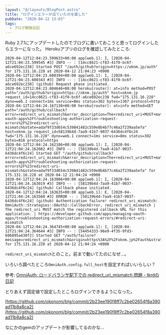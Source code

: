 ```yaml
---
layout: "@/layouts/BlogPost.astro"
title: "ログインエラーが出ていたのを直した"
pubDate: "2020-04-12 13:03"
tags:
  - ブログ開発日記
---
```

Ruby 2.7.1にアップデートしたのでブログに書いておこうと思ってログインしたらエラーになった。
Herokuアプリのログを確認してみたところ:

```
2020-04-12T12:04:23.599633+00:00 app[web.1]: I, [2020-04-12T21:04:23.599545 #3] INFO -- : [14cc8621-cf83-41f0-bc6f-a6ce692ec238] Started POST "/auth/github?origin=https://oknm.jp/auth" for 175.131.16.228 at 2020-04-12 21:04:23 +0900
2020-04-12T12:04:23.600394+00:00 app[web.1]: I, [2020-04-12T21:04:23.600343 #3] INFO -- : [14cc8621-cf83-41f0-bc6f-a6ce692ec238] (github) Request phase initiated.
2020-04-12T12:04:23.604646+00:00 heroku[router]: at=info method=POST path="/auth/github?origin=https://oknm.jp/auth" host=oknm.jp request_id=14cc8621-cf83-41f0-bc6f-a6ce692ec238 fwd="175.131.16.228" dyno=web.1 connect=1ms service=8ms status=302 bytes=1307 protocol=http
2020-04-12T12:04:24.167130+00:00 heroku[router]: at=info method=GET path="/auth/github/callback?error=redirect_uri_mismatch&error_description=The+redirect_uri+MUST+match+the+registered+callback+URL+for+this+application.&error_uri=https%3A%2F%2Fdeveloper.github.com%2Fapps%2Fmanaging-oauth-apps%2Ftroubleshooting-authorization-request-errors%2F%23redirect-uri-mismatch&state=adaf9f33d654c539841482c559e8b4b77c46a2f239aa5efa" host=oknm.jp request_id=58139b4d-7aa9-41b7-9037-6436dc4f6c24 fwd="175.131.16.228" dyno=web.1 connect=1ms service=8ms status=302 bytes=816 protocol=https
2020-04-12T12:04:24.162186+00:00 app[web.1]: I, [2020-04-12T21:04:24.162082 #3] INFO -- : [58139b4d-7aa9-41b7-9037-6436dc4f6c24] Started GET "/auth/github/callback?error=redirect_uri_mismatch&error_description=The+redirect_uri+MUST+match+the+registered+callback+URL+for+this+application.&error_uri=https%3A%2F%2Fdeveloper.github.com%2Fapps%2Fmanaging-oauth-apps%2Ftroubleshooting-authorization-request-errors%2F%23redirect-uri-mismatch&state=adaf9f33d654c539841482c559e8b4b77c46a2f239aa5efa" for 175.131.16.228 at 2020-04-12 21:04:24 +0900
2020-04-12T12:04:24.163086+00:00 app[web.1]: I, [2020-04-12T21:04:24.163019 #3] INFO -- : [58139b4d-7aa9-41b7-9037-6436dc4f6c24] (github) Callback phase initiated.
2020-04-12T12:04:24.163635+00:00 app[web.1]: E, [2020-04-12T21:04:24.163560 #3] ERROR -- : [58139b4d-7aa9-41b7-9037-6436dc4f6c24] (github) Authentication failure! redirect_uri_mismatch: OmniAuth::Strategies::OAuth2::CallbackError, redirect_uri_mismatch | The redirect_uri MUST match the registered callback URL for this application. | https://developer.github.com/apps/managing-oauth-apps/troubleshooting-authorization-request-errors/#redirect-uri-mismatch
2020-04-12T12:04:24.364745+00:00 app[web.1]: I, [2020-04-12T21:04:24.364644 #3] INFO -- : [54454333-96e9-4f35-9fd3-606895a438f2] Started GET "/auth/failure?message=redirect_uri_mismatch&origin=https%3A%2F%2Foknm.jp%2Fauth&strategy=github" for 175.131.16.228 at 2020-04-12 21:04:24 +0900
```

`redirect_uri_mismatch`とのこと。前まで動いてたのになぜ…。

いろいろ調べたところ`OmniAuth.config.full_host`を設定すればいいらしい？

参考: [OmniAuth: ロードバランサ配下での redirect\_uri\_mismatch 問題 - tkrdの日記](http://tkrd.hatenablog.com/entry/2017/07/17/140641)

とりあえず固定値で設定したところログインできるようになった。

[https://github.com/okonomi/blg/commit/2b23ee190f8ff7c2be02654f8a390ad11b8a8ca2](https://github.com/okonomi/blg/commit/2b23ee190f8ff7c2be02654f8a390ad11b8a8ca2)

なにかのgemのアップデートが影響してるのかな…

